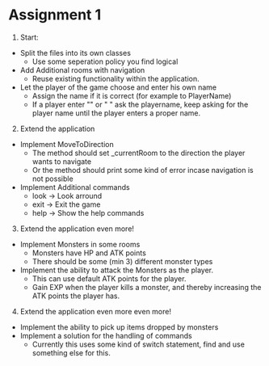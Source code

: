 # Assignment 1

1. Start: 
* Split the files into its own classes
  * Use some seperation policy you find logical
* Add Additional rooms with navigation
  * Reuse existing functionality within the application.
* Let the player of the game choose and enter his own name
  * Assign the name if it is correct (for example to PlayerName)
  * If a player enter "" or " " ask the playername, keep asking for the player name until the player enters a proper name.

2. Extend the application
* Implement MoveToDirection
  * The method should set _currentRoom to the direction the player wants to navigate
  * Or the method should print some kind of error incase navigation is not possible
* Implement Additional commands
  * look -> Look arround 
  * exit -> Exit the game
  * help -> Show the help commands

3. Extend the application even more!
* Implement Monsters in some rooms
  * Monsters have HP and ATK points
  * There should be some (min 3) different monster types
* Implement the ability to attack the Monsters as the player.
  * This can use default ATK points for the player.
  * Gain EXP when the player kills a monster, and thereby increasing the ATK points the player has.

4. Extend the application even more even more!
* Implement the ability to pick up items dropped by monsters
* Implement a solution for the handling of commands
  * Currently this uses some kind of switch statement, find and use something else for this.

